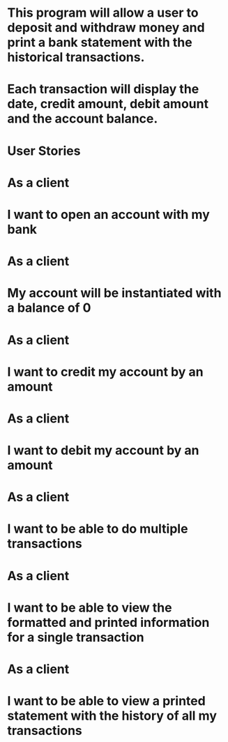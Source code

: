# This program will allow a user to deposit and withdraw money and print a bank statement with the historical transactions.

# Each transaction will display the date, credit amount, debit amount and the account balance.

# User Stories

# As a client
# I want to open an account with my bank

# As a client
# My account will be instantiated with a balance of 0

# As a client
# I want to credit my account by an amount

# As a client
# I want to debit my account by an amount

# As a client
# I want to be able to do multiple transactions

# As a client
# I want to be able to view the formatted and printed information for a single transaction

# As a client
# I want to be able to view a printed statement with the history of all my transactions
